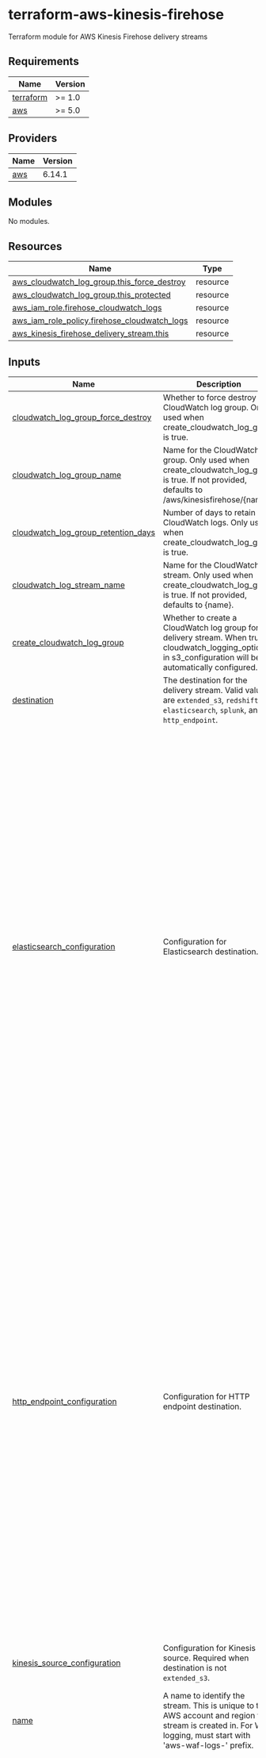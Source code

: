 # terraform-aws-kinesis-firehose

Terraform module for AWS Kinesis Firehose delivery streams

<!-- BEGIN_TF_DOCS -->
## Requirements

| Name | Version |
|------|---------|
| <a name="requirement_terraform"></a> [terraform](#requirement\_terraform) | >= 1.0 |
| <a name="requirement_aws"></a> [aws](#requirement\_aws) | >= 5.0 |

## Providers

| Name | Version |
|------|---------|
| <a name="provider_aws"></a> [aws](#provider\_aws) | 6.14.1 |

## Modules

No modules.

## Resources

| Name | Type |
|------|------|
| [aws_cloudwatch_log_group.this_force_destroy](https://registry.terraform.io/providers/hashicorp/aws/latest/docs/resources/cloudwatch_log_group) | resource |
| [aws_cloudwatch_log_group.this_protected](https://registry.terraform.io/providers/hashicorp/aws/latest/docs/resources/cloudwatch_log_group) | resource |
| [aws_iam_role.firehose_cloudwatch_logs](https://registry.terraform.io/providers/hashicorp/aws/latest/docs/resources/iam_role) | resource |
| [aws_iam_role_policy.firehose_cloudwatch_logs](https://registry.terraform.io/providers/hashicorp/aws/latest/docs/resources/iam_role_policy) | resource |
| [aws_kinesis_firehose_delivery_stream.this](https://registry.terraform.io/providers/hashicorp/aws/latest/docs/resources/kinesis_firehose_delivery_stream) | resource |

## Inputs

| Name | Description | Type | Default | Required |
|------|-------------|------|---------|:--------:|
| <a name="input_cloudwatch_log_group_force_destroy"></a> [cloudwatch\_log\_group\_force\_destroy](#input\_cloudwatch\_log\_group\_force\_destroy) | Whether to force destroy the CloudWatch log group. Only used when create\_cloudwatch\_log\_group is true. | `bool` | `false` | no |
| <a name="input_cloudwatch_log_group_name"></a> [cloudwatch\_log\_group\_name](#input\_cloudwatch\_log\_group\_name) | Name for the CloudWatch log group. Only used when create\_cloudwatch\_log\_group is true. If not provided, defaults to /aws/kinesisfirehose/{name}. | `string` | `null` | no |
| <a name="input_cloudwatch_log_group_retention_days"></a> [cloudwatch\_log\_group\_retention\_days](#input\_cloudwatch\_log\_group\_retention\_days) | Number of days to retain CloudWatch logs. Only used when create\_cloudwatch\_log\_group is true. | `number` | `14` | no |
| <a name="input_cloudwatch_log_stream_name"></a> [cloudwatch\_log\_stream\_name](#input\_cloudwatch\_log\_stream\_name) | Name for the CloudWatch log stream. Only used when create\_cloudwatch\_log\_group is true. If not provided, defaults to {name}. | `string` | `null` | no |
| <a name="input_create_cloudwatch_log_group"></a> [create\_cloudwatch\_log\_group](#input\_create\_cloudwatch\_log\_group) | Whether to create a CloudWatch log group for the delivery stream. When true, cloudwatch\_logging\_options in s3\_configuration will be automatically configured. | `bool` | `false` | no |
| <a name="input_destination"></a> [destination](#input\_destination) | The destination for the delivery stream. Valid values are `extended_s3`, `redshift`, `elasticsearch`, `splunk`, and `http_endpoint`. | `string` | n/a | yes |
| <a name="input_elasticsearch_configuration"></a> [elasticsearch\_configuration](#input\_elasticsearch\_configuration) | Configuration for Elasticsearch destination. | <pre>object({<br/>    domain_arn     = string<br/>    role_arn       = string<br/>    index_name     = string<br/>    type_name      = optional(string)<br/>    s3_backup_mode = optional(string, "FailedEventsOnly")<br/>    retry_duration = optional(number, 300)<br/><br/>    s3_configuration = object({<br/>      role_arn            = string<br/>      bucket_arn          = string<br/>      prefix              = optional(string)<br/>      error_output_prefix = optional(string)<br/>      buffer_interval     = optional(number, 60)<br/>      buffer_size         = optional(number, 5)<br/>      compression_format  = optional(string, "UNCOMPRESSED")<br/>    })<br/><br/>    cloudwatch_logging_options = optional(object({<br/>      enabled         = bool<br/>      log_group_name  = string<br/>      log_stream_name = string<br/>    }))<br/><br/>    processing_configuration = optional(object({<br/>      enabled = bool<br/>      processors = list(object({<br/>        type = string<br/>        parameters = list(object({<br/>          parameter_name  = string<br/>          parameter_value = string<br/>        }))<br/>      }))<br/>    }))<br/><br/>    vpc_configuration = optional(object({<br/>      subnet_ids         = list(string)<br/>      security_group_ids = list(string)<br/>      role_arn           = string<br/>    }))<br/>  })</pre> | `null` | no |
| <a name="input_http_endpoint_configuration"></a> [http\_endpoint\_configuration](#input\_http\_endpoint\_configuration) | Configuration for HTTP endpoint destination. | <pre>object({<br/>    url            = string<br/>    name           = string<br/>    access_key     = optional(string)<br/>    secret_key     = optional(string)<br/>    role_arn       = string<br/>    s3_backup_mode = optional(string, "FailedEventsOnly")<br/>    retry_duration = optional(number, 3600)<br/><br/>    s3_configuration = object({<br/>      role_arn            = string<br/>      bucket_arn          = string<br/>      prefix              = optional(string)<br/>      error_output_prefix = optional(string)<br/>      buffer_interval     = optional(number, 60)<br/>      buffer_size         = optional(number, 5)<br/>      compression_format  = optional(string, "UNCOMPRESSED")<br/>    })<br/><br/>    cloudwatch_logging_options = optional(object({<br/>      enabled         = bool<br/>      log_group_name  = string<br/>      log_stream_name = string<br/>    }))<br/><br/>    processing_configuration = optional(object({<br/>      enabled = bool<br/>      processors = list(object({<br/>        type = string<br/>        parameters = list(object({<br/>          parameter_name  = string<br/>          parameter_value = string<br/>        }))<br/>      }))<br/>    }))<br/><br/>    request_configuration = optional(object({<br/>      content_encoding = optional(string, "GZIP")<br/>      common_attributes = optional(list(object({<br/>        name  = string<br/>        value = string<br/>      })), [])<br/>    }))<br/>  })</pre> | `null` | no |
| <a name="input_kinesis_source_configuration"></a> [kinesis\_source\_configuration](#input\_kinesis\_source\_configuration) | Configuration for Kinesis source. Required when destination is not `extended_s3`. | <pre>object({<br/>    kinesis_stream_arn = string<br/>    role_arn           = string<br/>  })</pre> | `null` | no |
| <a name="input_name"></a> [name](#input\_name) | A name to identify the stream. This is unique to the AWS account and region the stream is created in. For WAF logging, must start with 'aws-waf-logs-' prefix. | `string` | n/a | yes |
| <a name="input_redshift_configuration"></a> [redshift\_configuration](#input\_redshift\_configuration) | Configuration for Redshift destination. | <pre>object({<br/>    role_arn           = string<br/>    cluster_jdbcurl    = string<br/>    username           = string<br/>    password           = string<br/>    retry_duration     = optional(number, 3600)<br/>    copy_options       = optional(string)<br/>    data_table_name    = string<br/>    data_table_columns = optional(string)<br/>    s3_backup_mode     = optional(string, "Disabled")<br/><br/>    s3_configuration = object({<br/>      role_arn            = string<br/>      bucket_arn          = string<br/>      prefix              = optional(string)<br/>      error_output_prefix = optional(string)<br/>      buffer_interval     = optional(number, 60)<br/>      buffer_size         = optional(number, 5)<br/>      compression_format  = optional(string, "UNCOMPRESSED")<br/>    })<br/><br/>    cloudwatch_logging_options = optional(object({<br/>      enabled         = bool<br/>      log_group_name  = string<br/>      log_stream_name = string<br/>    }))<br/><br/>    processing_configuration = optional(object({<br/>      enabled = bool<br/>      processors = list(object({<br/>        type = string<br/>        parameters = list(object({<br/>          parameter_name  = string<br/>          parameter_value = string<br/>        }))<br/>      }))<br/>    }))<br/>  })</pre> | `null` | no |
| <a name="input_s3_configuration"></a> [s3\_configuration](#input\_s3\_configuration) | Configuration for S3 destination. Required when destination is `extended_s3`. | <pre>object({<br/>    role_arn            = string<br/>    bucket_arn          = string<br/>    prefix              = optional(string)<br/>    error_output_prefix = optional(string)<br/>    buffer_interval     = optional(number, 60)<br/>    buffer_size         = optional(number, 5)<br/>    compression_format  = optional(string, "UNCOMPRESSED")<br/><br/>    server_side_encryption = optional(object({<br/>      enabled    = optional(bool, false)<br/>      kms_key_id = optional(string)<br/>    }))<br/><br/>    cloudwatch_logging_options = optional(object({<br/>      enabled         = bool<br/>      log_group_name  = string<br/>      log_stream_name = string<br/>    }))<br/><br/>    s3_backup_configuration = optional(object({<br/>      role_arn            = string<br/>      bucket_arn          = string<br/>      prefix              = optional(string)<br/>      error_output_prefix = optional(string)<br/>      buffer_interval     = optional(number, 60)<br/>      buffer_size         = optional(number, 5)<br/>      compression_format  = optional(string, "UNCOMPRESSED")<br/><br/>      cloudwatch_logging_options = optional(object({<br/>        enabled         = bool<br/>        log_group_name  = string<br/>        log_stream_name = string<br/>      }))<br/>    }))<br/><br/>    processing_configuration = optional(object({<br/>      enabled = bool<br/>      processors = list(object({<br/>        type = string<br/>        parameters = list(object({<br/>          parameter_name  = string<br/>          parameter_value = string<br/>        }))<br/>      }))<br/>    }))<br/><br/>    data_format_conversion_configuration = optional(object({<br/>      enabled = bool<br/><br/>      input_format_configuration = optional(object({<br/>        deserializer = object({<br/>          hive_json_ser_de = optional(object({<br/>            timestamp_formats = optional(list(string))<br/>          }))<br/>          open_x_json_ser_de = optional(object({<br/>            case_insensitive                         = optional(bool)<br/>            column_to_json_key_mappings              = optional(map(string))<br/>            convert_dots_in_json_keys_to_underscores = optional(bool)<br/>          }))<br/>        })<br/>      }))<br/><br/>      output_format_configuration = optional(object({<br/>        orc_ser_de = optional(object({<br/>          block_size_bytes                        = optional(number)<br/>          bloom_filter_columns                    = optional(list(string))<br/>          bloom_filter_false_positive_probability = optional(number)<br/>          compression                             = optional(string)<br/>          dictionary_key_threshold                = optional(number)<br/>          enable_padding                          = optional(bool)<br/>          format_version                          = optional(string)<br/>          padding_tolerance                       = optional(number)<br/>          row_index_stride                        = optional(number)<br/>          stripe_size_bytes                       = optional(number)<br/>        }))<br/>        parquet_ser_de = optional(object({<br/>          block_size_bytes              = optional(number)<br/>          compression                   = optional(string)<br/>          enable_dictionary_compression = optional(bool)<br/>          max_padding_bytes             = optional(number)<br/>          page_size_bytes               = optional(number)<br/>          writer_version                = optional(string)<br/>        }))<br/>      }))<br/><br/>      schema_configuration = optional(object({<br/>        catalog_id    = optional(string)<br/>        database_name = string<br/>        region        = optional(string)<br/>        role_arn      = string<br/>        table_name    = string<br/>        version_id    = optional(string)<br/>      }))<br/>    }))<br/>  })</pre> | `null` | no |
| <a name="input_splunk_configuration"></a> [splunk\_configuration](#input\_splunk\_configuration) | Configuration for Splunk destination. | <pre>object({<br/>    hec_endpoint               = string<br/>    hec_token                  = string<br/>    hec_acknowledgment_timeout = optional(number, 600)<br/>    hec_endpoint_type          = optional(string, "Event")<br/>    s3_backup_mode             = optional(string, "FailedEventsOnly")<br/>    retry_duration             = optional(number, 3600)<br/><br/>    s3_configuration = object({<br/>      role_arn            = string<br/>      bucket_arn          = string<br/>      prefix              = optional(string)<br/>      error_output_prefix = optional(string)<br/>      buffer_interval     = optional(number, 60)<br/>      buffer_size         = optional(number, 5)<br/>      compression_format  = optional(string, "UNCOMPRESSED")<br/>    })<br/><br/>    cloudwatch_logging_options = optional(object({<br/>      enabled         = bool<br/>      log_group_name  = string<br/>      log_stream_name = string<br/>    }))<br/><br/>    processing_configuration = optional(object({<br/>      enabled = bool<br/>      processors = list(object({<br/>        type = string<br/>        parameters = list(object({<br/>          parameter_name  = string<br/>          parameter_value = string<br/>        }))<br/>      }))<br/>    }))<br/>  })</pre> | `null` | no |
| <a name="input_tags"></a> [tags](#input\_tags) | A map of tags to assign to the resource. | `map(string)` | `{}` | no |

## Outputs

| Name | Description |
|------|-------------|
| <a name="output_cloudwatch_log_group_arn"></a> [cloudwatch\_log\_group\_arn](#output\_cloudwatch\_log\_group\_arn) | The ARN of the CloudWatch log group (only created when create\_cloudwatch\_log\_group is true) |
| <a name="output_cloudwatch_log_group_name"></a> [cloudwatch\_log\_group\_name](#output\_cloudwatch\_log\_group\_name) | The name of the CloudWatch log group (only created when create\_cloudwatch\_log\_group is true) |
| <a name="output_cloudwatch_logs_role_arn"></a> [cloudwatch\_logs\_role\_arn](#output\_cloudwatch\_logs\_role\_arn) | The ARN of the IAM role for CloudWatch logs (only created when create\_cloudwatch\_log\_group is true) |
| <a name="output_delivery_stream_arn"></a> [delivery\_stream\_arn](#output\_delivery\_stream\_arn) | The ARN of the Kinesis Firehose delivery stream |
| <a name="output_delivery_stream_destination"></a> [delivery\_stream\_destination](#output\_delivery\_stream\_destination) | The destination of the Kinesis Firehose delivery stream |
| <a name="output_delivery_stream_name"></a> [delivery\_stream\_name](#output\_delivery\_stream\_name) | The name of the Kinesis Firehose delivery stream |
| <a name="output_delivery_stream_tags_all"></a> [delivery\_stream\_tags\_all](#output\_delivery\_stream\_tags\_all) | A map of tags assigned to the resource, including those inherited from the provider default\_tags configuration block |
| <a name="output_delivery_stream_version_id"></a> [delivery\_stream\_version\_id](#output\_delivery\_stream\_version\_id) | The version ID of the Kinesis Firehose delivery stream |
<!-- END_TF_DOCS -->
